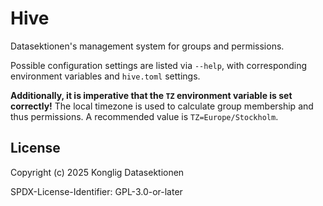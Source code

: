 # Hive

Datasektionen's management system for groups and permissions.

Possible configuration settings are listed via `--help`, with corresponding
environment variables and `hive.toml` settings.

**Additionally, it is imperative that the `TZ` environment variable is set
correctly!** The local timezone is used to calculate group membership and thus
permissions. A recommended value is `TZ=Europe/Stockholm`.

## License

Copyright (c) 2025 Konglig Datasektionen

SPDX-License-Identifier: GPL-3.0-or-later
